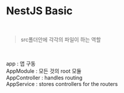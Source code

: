 # NestJS Basic

<br />

> src폴더안에 각각의 파일이 하는 역할

<br />

app : 앱 구동 <br />
AppModule : 모든 것의 root 모듈 <br />
AppController : handles routing <br />
AppService : stores controllers for the routers <br />

